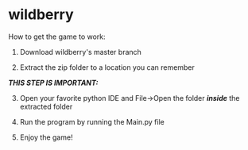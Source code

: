 # wildberry

How to get the game to work:

1) Download wildberry's master branch

2) Extract the zip folder to a location you can remember

***THIS STEP IS IMPORTANT:***

3) Open your favorite python IDE and File->Open the folder ***inside*** the extracted folder 

4) Run the program by running the Main.py file

5) Enjoy the game!
